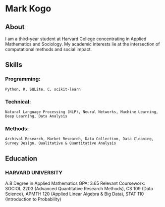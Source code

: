 # Mark Kogo
## About
I am a third-year student at Harvard College concentrating in Applied Mathematics and Sociology. My academic interests lie at the intersection of computational methods and social impact. 

## Skills
### Programming: 
    Python, R, SQLite, C, scikit-learn 
### Technical: 
    Natural Language Processing (NLP), Neural Networks, Machine Learning, Deep Learning, Data Analysis
### Methods: 
    Archival Research, Market Research, Data Collection, Data Cleaning, Survey Design, Qualitative & Quantitative Analysis

## Education
### HARVARD UNIVERSITY
A.B Degree in Applied Mathematics GPA: 3.65
Relevant Coursework: 
SOCIOL 2203 (Advanced Quantitative Research Methods), CS 109 (Data Science), APMTH 120 (Applied Linear Algebra & Big Data), STAT 110 (Introduction to Probability) 

